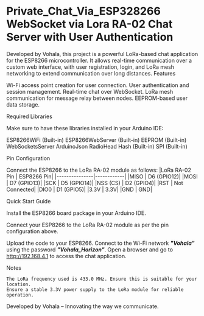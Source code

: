 # Private_Chat_Via_ESP328266 WebSocket via Lora RA-02 Chat Server with User Authentication


Developed by Vohala, this project is a powerful LoRa-based chat application for the ESP8266 microcontroller. It allows real-time communication over a custom web interface, with user registration, login, and LoRa mesh networking to extend communication over long distances.
Features

Wi-Fi access point creation for user connection.
    User authentication and session management.
    Real-time chat over WebSocket.
    LoRa mesh communication for message relay between nodes.
    EEPROM-based user data storage.

Required Libraries

Make sure to have these libraries installed in your Arduino IDE:

ESP8266WiFi (Built-in)
    ESP8266WebServer (Built-in)
    EEPROM (Built-in)
    WebSocketsServer
    ArduinoJson
    RadioHead
    Hash (Built-in)
    SPI (Built-in)

Pin Configuration

  Connect the ESP8266 to the LoRa RA-02 module as follows:
|LoRa RA-02 Pin	| ESP8266 Pin|
|---------------|------------|
|MISO	| D6 (GPIO12)|
|MOSI	| D7 (GPIO13)|
|SCK	| D5 (GPIO14)|
|NSS (CS)	| D2 (GPIO4)|
|RST	| Not Connected|
|DIO0	| D1 (GPIO5)|
|3.3V	| 3.3V|
|GND	| GND|

Quick Start Guide


Install the ESP8266 board package in your Arduino IDE.

Connect your ESP8266 to the LoRa RA-02 module as per the pin configuration above.

Upload the code to your ESP8266.
Connect to the Wi-Fi network **_"Vohala"_** using the password **_"Vohala_Horizon"_**.
Open a browser and go to http://192.168.4.1 to access the chat application.

Notes

    The LoRa frequency used is 433.0 MHz. Ensure this is suitable for your location.
    Ensure a stable 3.3V power supply to the LoRa module for reliable operation.

Developed by Vohala – Innovating the way we communicate.
